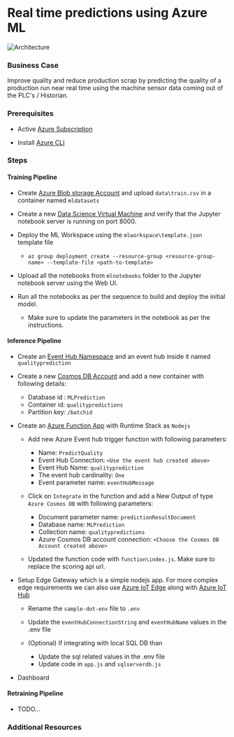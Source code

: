 # Real time predictions using Azure ML

![Architecture](https://github.com/jomit/real-time-predictions/blob/master/images/real-time-architecture.png)

### Business Case

Improve quality and reduce production scrap by predicting the quality of a production run near real time using the machine sensor data coming out of the PLC's / Historian.

### Prerequisites

- Active [Azure Subscription](https://azure.microsoft.com/en-us/free/)

- Install [Azure CLI](https://docs.microsoft.com/en-us/cli/azure/install-azure-cli?view=azure-cli-latest)


### Steps

#### Training Pipeline

- Create [Azure Blob storage Account](https://docs.microsoft.com/en-us/azure/storage/blobs/storage-quickstart-blobs-portal) and upload `data\train.csv` in a container named `mldatasets`

- Create a new [Data Science Virtual Machine](https://docs.microsoft.com/en-us/azure/machine-learning/data-science-virtual-machine/dsvm-ubuntu-intro) and verify that the Jupyter notebook server is running on port 8000.

- Deploy the ML Workspace using the `mlworkspace\template.json` template file

    - `az group deployment create --resource-group <resource-group-name> --template-file <path-to-template>`

- Upload all the notebooks from `mlnotebooks` folder to the Jupyter notebook server using the Web UI.

- Run all the notebooks as per the sequence to build and deploy the initial model. 

    - Make sure to update the parameters in the notebook as per the instructions.

#### Inference Pipeline

- Create an [Event Hub Namespace](https://docs.microsoft.com/en-us/azure/event-hubs/event-hubs-create) and an event hub inside it named `qualityprediction`

- Create a new [Cosmos DB Account](https://docs.microsoft.com/en-us/azure/cosmos-db/how-to-manage-database-account) and add a new container with following details:

    - Database id : `MLPrediction`
    - Container id: `qualitypredictions`
    - Partition key: `/batchid`

- Create an [Azure Function App](https://docs.microsoft.com/en-us/azure/azure-functions/functions-create-first-azure-function) with Runtime Stack as `Nodejs`

    - Add new Azure Event hub trigger function with following parameters:
        - Name: `PredictQuality`
        - Event Hub Connection: `<Use the event hub created above>`
        - Event Hub Name: `qualityprediction`
        - The event hub cardinality: `One`
        - Event parameter name: `eventHubMessage`
         
    - Click on `Integrate` in the function and add a New Output of type `Azure Cosmos DB` with following parameters:
        - Document parameter name: `predictionResultDocument`
        - Database name: `MLPrediction`
        - Collection name: `qualitypredictions`
        - Azure Cosmos DB account connection: `<Choose the Cosmos DB Account created above>`

    - Updated the function code with `function\index.js`. Make sure to replace the scoring api url.

- Setup Edge Gateway which is a simple nodejs app. For more complex edge requirements we can also use [Azure IoT Edge](https://docs.microsoft.com/en-us/azure/iot-edge/iot-edge-as-gateway) along with [Azure IoT Hub](https://docs.microsoft.com/en-us/azure/iot-hub/about-iot-hub)

    - Rename the `sample-dot-env` file to `.env`

    - Update the `eventHubConnectionString` and `eventHubName` values in the .env file

    - (Optional) If integrating with local SQL DB than 
        - Update the sql related values in the .env file
        - Update code in `app.js` and `sqlserverdb.js`

- Dashboard

#### Retraining Pipeline

- TODO...

### Additional Resources




